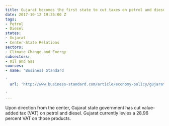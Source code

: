 ```yaml
---
title: Gujarat becomes the first state to cut taxes on petrol and diesel
date: 2017-10-12 19:35:00 Z
tags:
- Petrol
- Diesel
states:
- Gujarat
- Center-State Relations
sectors:
- Climate Change and Energy
subsectors:
- Oil and Gas
sources:
- name: 'Business Standard

'
  url: 'http://www.business-standard.com/article/economy-policy/gujarat-first-state-to-slash-vat-on-fuel-prices-117100500895_1.html

'
---
```


Upon direction from the center, Gujarat state government has cut value-added tax (VAT) on petrol and diesel. Gujarat currently levies a 28.96 percent VAT on those products.
